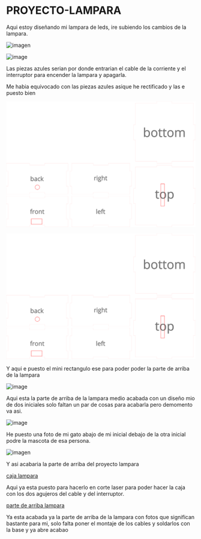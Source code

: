 # PROYECTO-LAMPARA

Aqui estoy diseñando mi lampara de leds, ire subiendo los cambios de la lampara.

![imagen](https://user-images.githubusercontent.com/78345826/116367442-a74cd580-a807-11eb-82a9-6cbe47c9cb0f.png)

![image](https://user-images.githubusercontent.com/78345826/116514168-f27bec80-a8ca-11eb-8908-a8dd276e5039.png)

Las piezas azules serian por donde entrarian el cable de la corriente y el interruptor para encender la lampara y apagarla.

Me habia equivocado con las piezas azules asique he rectificado y las e puesto bien

![](https://github.com/marcoshens/PROYECTO-LAMPARA/blob/main/caja%20lampara.svg)

![](https://github.com/marcoshens/PROYECTO-LAMPARA/blob/main/caja%20lampara.svg)

Y aqui e puesto el mini rectangulo ese para poder poder la parte de arriba de la lampara

![image](https://user-images.githubusercontent.com/78345826/116524794-10038300-a8d8-11eb-8991-b7d627c2fa2c.png)

Aqui esta la parte de arriba de la lampara medio acabada con un diseño mio de dos iniciales solo faltan un par de cosas para acabarla pero demomento va asi.

![image](https://user-images.githubusercontent.com/78345826/116524976-4e993d80-a8d8-11eb-93ac-c0ce14710e4a.png)

He puesto una foto de mi gato abajo de mi inicial debajo de la otra inicial podre la mascota de esa persona.

![imagen](https://user-images.githubusercontent.com/78345826/116664077-40aaf180-a998-11eb-8f3c-d88fba525a26.png)

Y asi acabaria la parte de arriba del proyecto lampara

[caja lampara](https://github.com/marcoshens/PROYECTO-LAMPARA/blob/main/caja%20lampara.svg)

Aqui ya esta puesto para hacerlo en corte laser para poder hacer la caja con los dos agujeros del cable y del interruptor.

[parte de arriba lampara](https://github.com/marcoshens/PROYECTO-LAMPARA/blob/main/dise%C3%B1o%20marcos%20lampara.svg)

Ya esta acabada ya la parte de arriba de la lampara con fotos que significan bastante para mi, solo falta poner el montaje de los cables y soldarlos con la base y ya abre acabao
